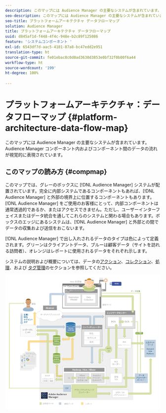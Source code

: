 ```yaml
---
description: このマップには Audience Manager の主要なシステムが含まれています。Audience Manager コンポーネント内およびコンポーネント間のデータの流れが視覚的に表現されています。
seo-description: このマップには Audience Manager の主要なシステムが含まれています。Audience Manager コンポーネント内およびコンポーネント間のデータの流れが視覚的に表現されています。
seo-title: プラットフォームアーキテクチャ データフローマップ
solution: Audience Manager
title: プラットフォームアーキテクチャ データフローマップ
uuid: d845af1d-f448-4f4c-948e-b2c89f125086
feature: 'システムコンポーネント '
exl-id: 6543df7d-aac5-4181-87a8-bc47edd2e951
translation-type: ht
source-git-commit: fe01ebac8c0d0ad3630d3853e0bf32f0b00f6a44
workflow-type: ht
source-wordcount: '199'
ht-degree: 100%

---
```


# プラットフォームアーキテクチャ：データフローマップ {#platform-architecture-data-flow-map}

このマップには Audience Manager の主要なシステムが含まれています。Audience Manager コンポーネント内およびコンポーネント間のデータの流れが視覚的に表現されています。

## このマップの読み方 {#compmap}

<!-- 

c_compmap.xml

 -->

このマップでは、グレーのボックスに [!DNL Audience Manager] システムが配置されています。完全に内部システムであるコンポーネントもあれば、[!DNL Audience Manager] と外部の境界上に位置するコンポーネントもあります。[!DNL Audience Manager] をご使用のお客様にとって、内部コンポーネントは通常透過的であるか、またはアクセスできません。ただし、ユーザーインターフェイスまたはデータ統合を通してこれらのシステムと関わる場合もあります。ボックスのエッジにあるシステムは、[!DNL Audience Manager] と外部との間でデータの収集および送信をおこないます。

[!DNL Audience Manager] で出し入れされるデータのタイプは色によって定義されます。グリーンはクライアントデータ、ブルーは顧客データ（サイトを訪れる訪問者）、オレンジはレポートに使用されるデータをそれぞれ示します。

システムの説明および概要については、データの[アクション](../../reference/system-components/components-data-action.md)、[コレクション](../../reference/system-components/components-data-collection.md)、[処理](../../reference/system-components/components-data-processing.md)、および [タグ管理](../../reference/system-components/components-tag-management.md)のセクションを参照してください。

![](assets/flowmap.png)
